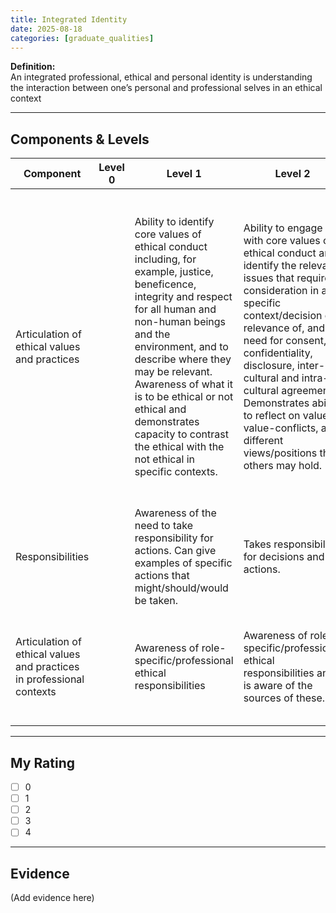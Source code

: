 ```yaml
---
title: Integrated Identity
date: 2025-08-18
categories: [graduate_qualities]
---
```


**Definition:**  
An integrated professional, ethical and personal identity is understanding the interaction between one’s personal and professional selves in an ethical context

---

## Components & Levels

| Component | Level 0 | Level 1 | Level 2 | Level 3 | Level 4 |
|---|---|---|---|---|---|
| Articulation of ethical values and practices |  | Ability to identify core values of ethical conduct including, for example, justice, beneficence, integrity and respect for all human and non-human beings and the environment, and to describe where they may be relevant. Awareness of what it is to be ethical or not ethical and demonstrates capacity to contrast the ethical with the not ethical in specific contexts. | Ability to engage with core values of ethical conduct and identify the relevant issues that require consideration in a specific context/decision e.g. relevance of, and need for consent, confidentiality, disclosure, inter-cultural and intra-cultural agreement. Demonstrates ability to reflect on values, value-conflicts, and different views/positions that others may hold. | Demonstrates ability to think critically and can provide reasons for choices and actions with reference to core values of ethical conduct. Shows evidence that alternative views have been considered in own reasoning and decisions.  | Ability to identify, articulate and respond with regard to all the relevant ethical considerations in any given context – providing clear reasons for decisions and actions. Demonstrates appreciation of different perspectives, and roles, and the need to consider the value of alternative views/perspectives and how understanding the views of others allows us to develop and formulate our own ethical identity. |
| Responsibilities |  | Awareness of the need to take responsibility for actions. Can give examples of specific actions that might/should/would be taken. | Takes responsibility for decisions and actions.  | Takes responsibility for decisions and actions – taking into account the impact on other individuals. | Takes responsibility for decisions and actions – taking into account the impact on other individuals, society and the environment. |
| Articulation of ethical values and practices in professional contexts |  | Awareness of role-specific/professional ethical responsibilities  | Awareness of role-specific/professional ethical responsibilities and is aware of the sources of these. | Awareness of role-specific/professional ethical responsibilities and demonstrates capacity to describe the source/s of these. | Ability to articulate role-specific/professional ethical responsibilities and demonstrates capacity to critique the source/s of these.  |

---

## My Rating
- [ ] 0  
- [ ] 1  
- [ ] 2  
- [ ] 3  
- [ ] 4  

---

## Evidence
(Add evidence here)
